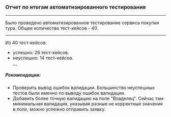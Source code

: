 ### Отчет по итогам автоматизированного тестирования
___
Было проведено автоматизированное тестирование сервиса покупки тура.
Общее количество тест-кейсов - 40.
___
Из 40 тест-кейсов:
* успешно: 26 тест-кейсов.  
* неуспешно: 14 тест-кейсов.         
__
##### Рекомендации:

* Проверить вывод ошибок валидации. Большинство неуспешных тестов были именно по выводу ошибок валидации.
* Добавить более точную валидацию на поле "Владелец". Сейчас там минимальная валидация, указывая разные не корректные значения в поле, можно успежно отправить заявку.


